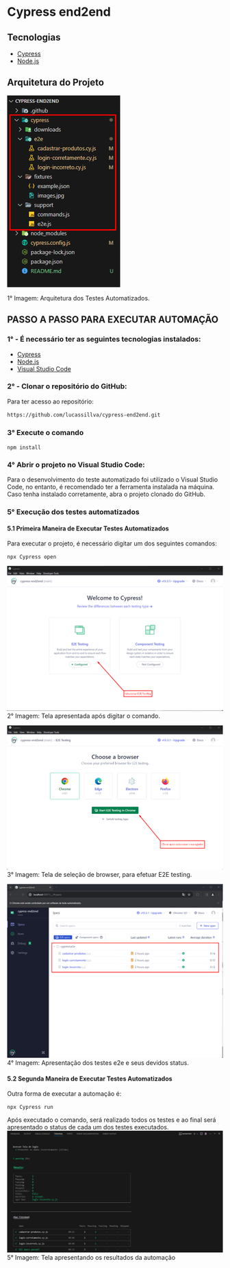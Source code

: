 # Cypress end2end

## Tecnologias
* [Cypress](https://docs.cypress.io/guides/getting-started/installing-cypress)
* [Node.js](https://nodejs.org/en)

## Arquitetura do Projeto

![Arquitetura Automacao](readme-images/arquiteturaAutomacao.png)

1° Imagem: Arquitetura dos Testes Automatizados.

## PASSO A PASSO PARA EXECUTAR AUTOMAÇÃO

### 1° - É necessário ter as seguintes tecnologias instalados:

* [Cypress](https://docs.cypress.io/guides/getting-started/installing-cypress)
* [Node.js](https://nodejs.org/en)
* [Visual Studio Code](https://code.visualstudio.com/)

### 2° - Clonar o repositório do GitHub:

Para ter acesso ao repositório:
```bash
https://github.com/lucassillva/cypress-end2end.git
```
### 3° Execute o comando
```shell
npm install
```

### 4° Abrir o projeto no Visual Studio Code:

Para o desenvolvimento do teste automatizado foi utilizado o Visual Studio Code, no entanto, é recomendado ter a ferramenta instalada na máquina. Caso tenha instalado corretamente, abra o projeto clonado do GitHub.

### 5° Execução dos testes automatizados

#### 5.1 Primeira Maneira de Executar Testes Automatizados
Para executar o projeto, é necessário digitar um dos seguintes comandos:

```shell
npx Cypress open
```
![Tela Cypress](readme-images/tela_cypress.png)
2° Imagem: Tela apresentada após digitar o comando.

![Tela Cypress - Seleção de Navegador](readme-images/tela-selecaoBrowser.png)
3° Imagem: Tela de seleção de browser, para efetuar E2E testing.

![Tela Cypress - E2E Testing](readme-images/tela-e2e.png)
4° Imagem: Apresentação dos testes e2e e seus devidos status.

#### 5.2 Segunda Maneira de Executar Testes Automatizados
Outra forma de executar a automação é:

```shell
npx Cypress run
```
Após executado o comando, será realizado todos os testes e ao final será apresentado o status de cada um dos testes executados.
![Tela Cypress - Resultado da Automação](readme-images/resultado.png)
5° Imagem: Tela apresentando os resultados da automação